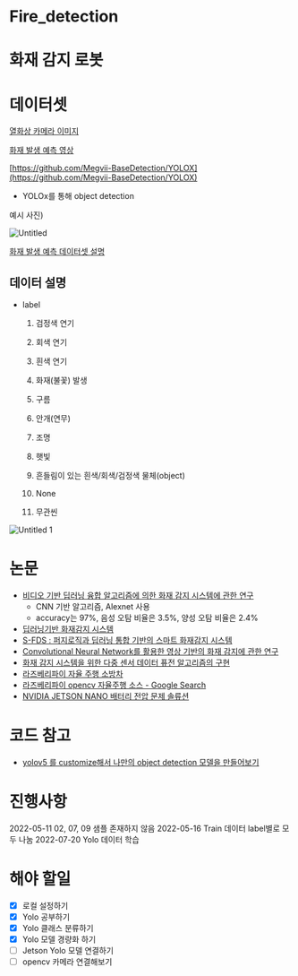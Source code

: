# Fire_detection
# 화재 감지 로봇

# 데이터셋
[열화상 카메라 이미지](https://aihub.or.kr/aidata/27710)

[화재 발생 예측 영상](https://aihub.or.kr/aidata/34121)

[https://github.com/Megvii-BaseDetection/YOLOX](https://github.com/Megvii-BaseDetection/YOLOX)

- YOLOx를 통해 object detection

예시 사진)

![Untitled](https://user-images.githubusercontent.com/80506107/178093700-1019e16f-6e80-428b-b2ba-923bbe480ee3.png)


[화재 발생 예측 데이터셋 설명](%E1%84%92%E1%85%AA%E1%84%8C%E1%85%A2%20%E1%84%80%E1%85%A1%E1%86%B7%E1%84%8C%E1%85%B5%20%E1%84%85%E1%85%A9%E1%84%87%E1%85%A9%E1%86%BA%20f99237b1fca84f51b2adc053d300c0a5/Untitled.pdf)

## 데이터 설명

- label
    1. 검정색 연기
    2. 회색 연기
    3. 흰색 연기
    4. 화재(불꽃) 발생
    5. 구름
    6. 안개(연무)
    7. 조명
    8. 햇빛
    9. 흔들림이 있는 흰색/회색/검정색 물체(object)
    10. None
    
    1. 무관씬
    
![Untitled 1](https://user-images.githubusercontent.com/80506107/178093719-4241cf3f-89f6-43f3-aa66-906e1a759c8a.png)


# 논문

- [비디오 기반 딥러닝 융합 알고리즘에 의한 화재 감지 시스템에 관한 연구](https://www.dbpia.co.kr/journal/articleDetail?nodeId=NODE10605150)
    - CNN 기반 알고리즘, Alexnet 사용
    - accuracy는 97%, 음성 오탐 비율은 3.5%, 양성 오탐 비율은 2.4%
- [딥러닝기반 화재감지 시스템](https://www.dbpia.co.kr/pdf/pdfView.do?nodeId=NODE09371910)
- [S-FDS : 퍼지로직과 딥러닝 통합 기반의 스마트 화재감지 시스템](https://www.dbpia.co.kr/journal/articleDetail?nodeId=NODE07164790)
- [Convolutional Neural Network를 활용한 영상 기반의 화재 감지에 관한 연구](https://eds.s.ebscohost.com/eds/detail/detail?vid=4&sid=c030809a-2755-42b5-a7ac-94081b991abd%40redis&bdata=Jmxhbmc9a28mc2l0ZT1lZHMtbGl2ZQ%3d%3d#AN=edsker.000004392978&db=edsker)
- [화재 감지 시스템을 위한 다중 센서 데이터 퓨전 알고리즘의 구현](https://www.dbpia.co.kr/journal/articleDetail?nodeId=NODE09409711)
- [라즈베리파이 자율 주행 소방차](https://github.com/tpy7723/Self-Driving-Fire-Truck)
- [라즈베리파이 opencv 자율주행 소스 - Google Search](https://www.google.com/search?sxsrf=ALiCzsZnP7d8FSJB88BVD1dxPAEHQyVQqQ:1651475467671&q=%EB%9D%BC%EC%A6%88%EB%B2%A0%EB%A6%AC%ED%8C%8C%EC%9D%B4+opencv+%EC%9E%90%EC%9C%A8%EC%A3%BC%ED%96%89+%EC%86%8C%EC%8A%A4&sa=X&ved=2ahUKEwij--vEocD3AhUb82EKHSVlAjUQ1QJ6BAgfEAE&biw=1636&bih=935&dpr=1)
- [NVIDIA JETSON NANO 배터리 전압 문제 솔류션](http://daddynkidsmakers.blogspot.com/2019/12/nvidia-jetson-nano.html)

# 코드 참고
- [yolov5 를 customize해서 나만의 object detection 모델을 만들어보기](https://developeryoung.tistory.com/15?category=879762)

# 진행사항
2022-05-11 02, 07, 09 샘플 존재하지 않음
2022-05-16 Train 데이터 label별로 모두 나눔
2022-07-20 Yolo 데이터 학습

# 해야 할일

- [x]  로컬 설정하기
- [x]  Yolo 공부하기
- [x]  Yolo 클래스 분류하기
- [x]  Yolo 모델 경량화 하기
- [ ]  Jetson Yolo 모델 연결하기
- [ ]  opencv 카메라 연결해보기
